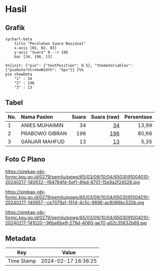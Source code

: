# Hasil

## Grafik

```mermaid
xychart-beta
    title "Perolehan Suara Nasional"
    x-axis [01, 02, 03]
    y-axis "Suara" 0 --> 196
    bar [34, 196, 13]
```

```mermaid
%%{init: {"pie": {"textPosition": 0.5}, "themeVariables": {"pieOuterStrokeWidth": "5px"}} }%%
pie showData
    "1" : 34
    "2" : 196
    "3" : 13
```

## Tabel

| No. | Nama Paslon    | Suara | Suara (raw) | Persentase |
|:--- |:-------------- | -----:| -----------:| ----------:|
| 1   | ANIES MUHAIMIN | 34    | [34][p-1]   | 13,99      |
| 2   | PRABOWO GIBRAN | 196   | [196][p-2]  | 80,66      |
| 3   | GANJAR MAHFUD  | 13    | [13][p-3]   | 5,35       |


[p-1]: https://github.com/gigit-pemilu/pemilu-2024/blob/main/pilpres/hitung-suara/sub/65-kalimantan-utara/sub/03-nunukan/sub/09-nunukan-selatan/sub/1004-tanjung-harapan/sub/010-tps/sub/paslon-1.txt
[p-2]: https://github.com/gigit-pemilu/pemilu-2024/blob/main/pilpres/hitung-suara/sub/65-kalimantan-utara/sub/03-nunukan/sub/09-nunukan-selatan/sub/1004-tanjung-harapan/sub/010-tps/sub/paslon-2.txt
[p-3]: https://github.com/gigit-pemilu/pemilu-2024/blob/main/pilpres/hitung-suara/sub/65-kalimantan-utara/sub/03-nunukan/sub/09-nunukan-selatan/sub/1004-tanjung-harapan/sub/010-tps/sub/paslon-3.txt

## Foto C Plano

https://sirekap-obj-formc.kpu.go.id/0279/pemilu/ppwp/65/03/09/10/04/6503091004010-20240217-140932--f64764fd-5ef1-4fed-8701-15e9a2f24528.jpg

https://sirekap-obj-formc.kpu.go.id/0279/pemilu/ppwp/65/03/09/10/04/6503091004010-20240217-140957--ce7079a1-1514-4c5c-9896-ac8086bc520b.jpg

https://sirekap-obj-formc.kpu.go.id/0279/pemilu/ppwp/65/03/09/10/04/6503091004010-20240217-141020--96be6be9-279d-4060-ae70-a02c35632b69.jpg


## Metadata

| Key        | Value               |
| ---------- | ------------------- |
| Time Stamp | 2024-02-17 16:36:25 |



